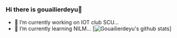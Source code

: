 ### Hi there is gouailierdeyu👋

<!--
**gouailierdeyu/gouailierdeyu** is a ✨ _special_ ✨ repository because its `README.md` (this file) appears on your GitHub profile.

Here are some ideas to get you started:


- 👯 I’m looking to collaborate on ...
- 🤔 I’m looking for help with ...
- 💬 Ask me about ...
- 📫 How to reach me: ...
- 😄 Pronouns: ...
- ⚡ Fun fact: ...
-->
- 🔭 I’m currently working on IOT club SCU...
- 🌱 I’m currently learning NILM...
[![Gouailierdeyu's github stats](https://github-readme-stats.vercel.app/api?username=gouailierdeyu)]
